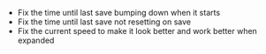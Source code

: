 - Fix the time until last save bumping down when it starts
- Fix the time until last save not resetting on save
- Fix the current speed to make it look better and work better when expanded
